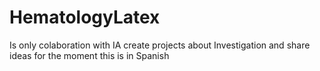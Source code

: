 # HematologyLatex
Is only colaboration with IA create projects about Investigation and share ideas
for the moment this is in Spanish
